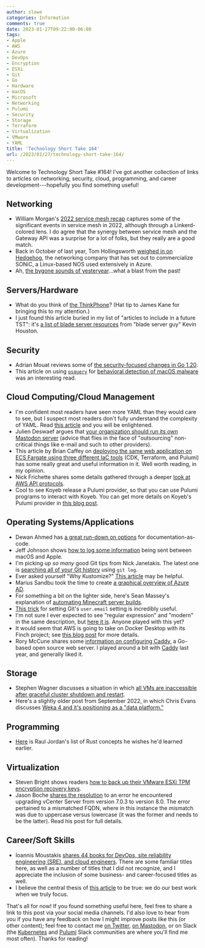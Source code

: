 ```yaml
---
author: slowe
categories: Information
comments: true
date: 2023-01-27T09:22:00-06:00
tags:
- Apple
- AWS
- Azure
- DevOps
- Encryption
- ESXi
- Git
- Go
- Hardware
- macOS
- Microsoft
- Networking
- Pulumi
- Security
- Storage
- Terraform
- Virtualization
- VMware
- YAML
title: 'Technology Short Take 164'
url: /2023/01/27/technology-short-take-164/
---
```


Welcome to Technology Short Take #164! I've got another collection of links to articles on networking, security, cloud, programming, and career development---hopefully you find something useful!<!--more-->

## Networking

* William Morgan's [2022 service mesh recap][link-3] captures some of the significant events in service mesh in 2022, although through a Linkerd-colored lens. I do agree that the synergy between service mesh and the Gateway API was a surprise for a lot of folks, but they really are a good match.
* Back in October of last year, Tom Hollingsworth [weighed in on Hedgehog][link-10], the networking company that has set out to commercialize SONiC, a Linux-based NOS used extensively in Azure.
* Ah, [the bygone sounds of yesteryear][link-23]...what a blast from the past!

## Servers/Hardware

* What do you think of [the ThinkPhone][link-1]? (Hat tip to James Kane for bringing this to my attention.)
* I just found this article buried in my list of "articles to include in a future TST": it's [a list of blade server resources][link-12] from "blade server guy" Kevin Houston.

## Security

* Adrian Mouat reviews some of [the security-focused changes in Go 1.20][link-17].
* This article on using [`osquery`][link-27] for [behavioral detection of macOS malware][link-26] was an interesting read.

## Cloud Computing/Cloud Management

* I'm confident most readers have seen more YAML than they would care to see, but I suspect most readers don't fully understand the complexity of YAML. Read [this article][link-6] and you will be enlightened.
* Julien Deswaef argues that [your organization should run its own Mastodon server][link-13] (advice that flies in the face of "outsourcing" non-critical things like e-mail and such to other providers).
* This article by Brian Caffey on [deploying the same web application on ECS Fargate using three different IaC tools][link-16] (CDK, Terraform, and Pulumi) has some really great and useful information in it. Well worth reading, in my opinion.
* Nick Frichette shares some details gathered through a deeper [look at AWS API protocols][link-30].
* Cool to see Koyeb release a Pulumi provider, so that you can use Pulumi programs to interact with Koyeb. You can get more details on Koyeb's Pulumi provider in [this blog post][link-31].

## Operating Systems/Applications

* Dewan Ahmed has [a great run-down on options][link-7] for documentation-as-code.
* Jeff Johnson shows [how to log some information][link-8] being sent between macOS and Apple.
* I'm picking up _so many_ good Git tips from Nick Janetakis. The latest one is [searching all of your Git history][link-15] using `git log`.
* Ever asked yourself "Why Kustomize?" [This article][link-18] may be helpful.
* Marius Sandbu took the time to create [a graphical overview of Azure AD][link-19].
* For something a bit on the lighter side, here's Sean Massey's explanation of [automating Minecraft server builds][link-20].
* [This trick][link-22] for setting Git's `user.email` setting is incredibly useful.
* I'm not sure I ever expected to see "regular expression" and "modern" in the same description, but [here it is][link-24]. Anyone played with this yet?
* It would seem that AWS is going to take on Docker Desktop with its Finch project; see [this blog post][link-25] for more details.
* Rory McCune shares some [information on configuring Caddy][link-28], a Go-based open source web server. I played around a bit with [Caddy][link-29] last year, and generally liked it.

## Storage

* Stephen Wagner discusses a situation in which [all VMs are inaccessible after graceful cluster shutdown and restart][link-2].
* Here's a slightly older post from September 2022, in which Chris Evans discusses [Weka 4 and it's positioning as a "data platform."][link-11]

## Programming

* [Here][link-21] is Raul Jordan's list of Rust concepts he wishes he'd learned earlier.

## Virtualization

* Steven Bright shows readers [how to back up their VMware ESXi TPM encryption recovery keys][link-9].
* Jason Boche [shares the resolution][link-14] to an error he encountered upgrading vCenter Server from version 7.0.3 to version 8.0. The error pertained to a mismatched FQDN, where in this instance the mismatch was due to uppercase versus lowercase (it was the former and needs to be the latter). Read his post for full details.

## Career/Soft Skills

* Ioannis Moustakis [shares 44 books for DevOps, site reliability engineering (SRE), and cloud engineers][link-4]. There are some familiar titles here, as well as a number of titles that I did not recognize, and I appreciate the inclusion of some business- and career-focused titles as well. 
* I believe the central thesis of [this article][link-5] to be true: we do our best work when we truly focus.

That's all for now! If you found something useful here, feel free to share a link to this post via your social media channels. I'd also love to hear from you if you have any feedback on how I might improve posts like this (or other content); feel free to contact me [on Twitter][link-99], [on Mastodon][link-98], or on Slack (the [Kubernetes][link-96] and [Pulumi][link-97] Slack communities are where you'll find me most often). Thanks for reading!

[link-1]: https://www.theverge.com/2023/1/7/23543213/lenovo-thinkphone-by-motorola-smartphone-thinkpad
[link-2]: https://www.stephenwagner.com/2023/01/08/vmware-vsan-all-vms-inaccessible-cluster-shutdown-restart/
[link-3]: https://linkerd.io/2022/12/28/service-mesh-2022-recap-ebpf-gateway-api/
[link-4]: https://spacelift.io/blog/devops-books
[link-5]: https://randsinrepose.com/archives/your-best-work-2/
[link-6]: https://ruudvanasseldonk.com/2023/01/11/the-yaml-document-from-hell
[link-7]: https://dev.to/dewanahmed/markdown-asciidoc-or-restructuredtext-a-tale-of-docs-as-code-3nj9
[link-8]: https://lapcatsoftware.com/articles/logging-https.html
[link-9]: https://www.stevenbright.com/2023/01/backing-up-vmware-esxi-tpm-encryption-recovery-keys/
[link-10]: https://networkingnerd.net/2022/10/14/hedgehog-the-network-os-distro/
[link-11]: https://www.architecting.it/blog/weka4-data-platform/
[link-12]: http://www.bladesmadesimple.com/2022/10/the-ultimate-guide-for-blade-server-resources/
[link-13]: https://martinfowler.com/articles/your-org-run-mastodon.html
[link-14]: http://www.boche.net/blog/2022/11/07/vcenter-8-upgrade-and-vami_config_net/
[link-15]: https://nickjanetakis.com/blog/search-all-of-your-git-history-for-code-and-commits-with-2-commands
[link-16]: https://briancaffey.github.io/2023/01/07/i-deployed-the-same-containerized-serverless-django-app-with-aws-cdk-terraform-and-pulumi/
[link-17]: https://whyk8s.substack.com/p/why-kustomize
[link-18]: https://www.chainguard.dev/unchained/go-1-20-is-coming-and-it-brings-even-more-security-by-default
[link-19]: https://msandbu.org/azure-active-directory-security-overview/
[link-20]: https://thevirtualhorizon.com/2023/01/26/how-i-automated-minecraft-server-builds/
[link-21]: https://rauljordan.com/rust-concepts-i-wish-i-learned-earlier/
[link-22]: https://dev.to/absoftware/git-config-user-email-for-repositories-in-subdirectory-140k
[link-23]: https://www.windytan.com/2012/11/the-sound-of-dialup-pictured.html
[link-24]: https://pomsky-lang.org/
[link-25]: https://aws.amazon.com/blogs/opensource/introducing-finch-an-open-source-client-for-container-development/
[link-26]: https://unfinished.bike/behavioral-detection-of-macos-malware-using-osquery
[link-27]: https://www.osquery.io/
[link-28]: https://raesene.github.io/blog/2023/01/21/Fun-with-Caddy-SSRF-Testing/
[link-29]: https://caddyserver.com/
[link-30]: https://frichetten.com/blog/aws-api-protocols/
[link-31]: https://www.koyeb.com/blog/announcing-koyeb-pulumi-provider
[link-96]: https://kubernetes.slack.com
[link-97]: https://pulumi-community.slack.com
[link-98]: https://fosstodon.org/@scottslowe
[link-99]: https://twitter.com/scott_lowe
